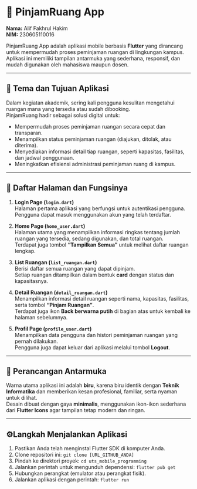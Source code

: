 # 📘 PinjamRuang App

**Nama:** Alif Fakhrul Hakim  
**NIM:** 230605110016  

PinjamRuang App adalah aplikasi mobile berbasis **Flutter** yang dirancang untuk mempermudah proses peminjaman ruangan di lingkungan kampus. Aplikasi ini memiliki tampilan antarmuka yang sederhana, responsif, dan mudah digunakan oleh mahasiswa maupun dosen.

---

## 🎯 Tema dan Tujuan Aplikasi

Dalam kegiatan akademik, sering kali pengguna kesulitan mengetahui ruangan mana yang tersedia atau sudah dibooking.  
PinjamRuang hadir sebagai solusi digital untuk:

- Mempermudah proses peminjaman ruangan secara cepat dan transparan.  
- Menampilkan status peminjaman ruangan (diajukan, ditolak, atau diterima).  
- Menyediakan informasi detail tiap ruangan, seperti kapasitas, fasilitas, dan jadwal penggunaan.  
- Meningkatkan efisiensi administrasi peminjaman ruang di kampus.

---

## 📱 Daftar Halaman dan Fungsinya

1. **Login Page (`login.dart`)**  
   Halaman pertama aplikasi yang berfungsi untuk autentikasi pengguna.  
   Pengguna dapat masuk menggunakan akun yang telah terdaftar.

2. **Home Page (`home_user.dart`)**  
   Halaman utama yang menampilkan informasi ringkas tentang jumlah ruangan yang tersedia, sedang digunakan, dan total ruangan.  
   Terdapat juga tombol **“Tampilkan Semua”** untuk melihat daftar ruangan lengkap.

3. **List Ruangan (`list_ruangan.dart`)**  
   Berisi daftar semua ruangan yang dapat dipinjam.  
   Setiap ruangan ditampilkan dalam bentuk **card** dengan status dan kapasitasnya.

4. **Detail Ruangan (`detail_ruangan.dart`)**  
   Menampilkan informasi detail ruangan seperti nama, kapasitas, fasilitas, serta tombol **“Pinjam Ruangan”**.  
   Terdapat juga ikon **Back berwarna putih** di bagian atas untuk kembali ke halaman sebelumnya.

5. **Profil Page (`profile_user.dart`)**  
   Menampilkan data pengguna dan histori peminjaman ruangan yang pernah dilakukan.  
   Pengguna juga dapat keluar dari aplikasi melalui tombol **Logout**.

---

## 🧩 Perancangan Antarmuka

Warna utama aplikasi ini adalah **biru**, karena biru identik dengan **Teknik Informatika** dan memberikan kesan profesional, familiar, serta nyaman untuk dilihat.  
Desain dibuat dengan gaya **minimalis**, menggunakan ikon-ikon sederhana dari **Flutter Icons** agar tampilan tetap modern dan ringan.

---

## ⚙️Langkah Menjalankan Aplikasi

1.  Pastikan Anda telah menginstal Flutter SDK di komputer Anda.
2.  Clone repositori ini: `git clone [URL_GITHUB_ANDA]`
3.  Pindah ke direktori proyek: `cd uts_mobile_programming`
4.  Jalankan perintah untuk mengunduh dependensi: `flutter pub get`
5.  Hubungkan perangkat (emulator atau perangkat fisik).
6.  Jalankan aplikasi dengan perintah: `flutter run`
